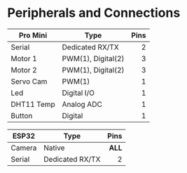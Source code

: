# Peripherals and Connections


| Pro Mini   | Type               | Pins    |
|------------|--------------------| ------: |
| Serial     | Dedicated RX/TX    | 2       |
| Motor 1    | PWM(1), Digital(2) | 3       |
| Motor 2    | PWM(1), Digital(2) | 3       |
| Servo Cam  | PWM(1)             | 1       |
| Led        | Digital I/O        | 1       |
| DHT11 Temp | Analog ADC         | 1       |
| Button     | Digital            | 1       |


| ESP32      | Type               | Pins    |
|------------|--------------------| ------: |
| Camera     | Native             | **ALL** |
| Serial     | Dedicated RX/TX    | 2       |
